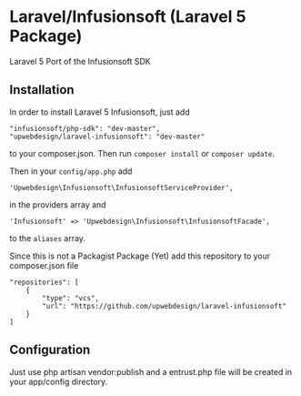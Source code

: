 # Laravel/Infusionsoft (Laravel 5 Package)

Laravel 5 Port of the Infusionsoft SDK

## Installation

In order to install Laravel 5 Infusionsoft, just add

    "infusionsoft/php-sdk": "dev-master",
    "upwebdesign/laravel-infusionsoft": "dev-master"

to your composer.json. Then run `composer install` or `composer update`.

Then in your `config/app.php` add

    'Upwebdesign\Infusionsoft\InfusionsoftServiceProvider',

in the providers array and

    'Infusionsoft' => 'Upwebdesign\Infusionsoft\InfusionsoftFacade',

to the `aliases` array.

Since this is not a Packagist Package (Yet) add this repository to your composer.json file

    "repositories": [
        {
            "type": "vcs",
            "url": "https://github.com/upwebdesign/laravel-infusionsoft"
        }
    ]

## Configuration

Just use php artisan vendor:publish and a entrust.php file will be created in your app/config directory.